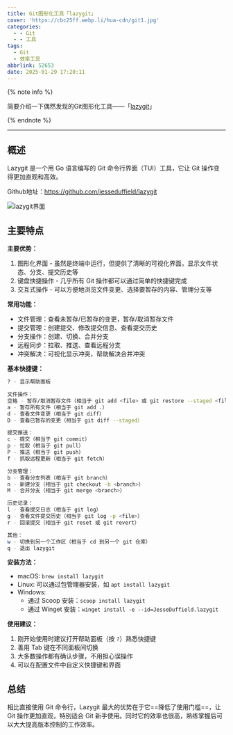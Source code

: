 ```yaml
---
title: Git图形化工具「lazygit」
cover: 'https://cbc25ff.webp.li/hua-cdn/git1.jpg'
categories:
  - - Git
  - - 工具
tags:
  - Git
  - 效率工具
abbrlink: 52653
date: 2025-01-29 17:20:11
---
```


{% note info %}

简要介绍一下偶然发现的Git图形化工具——「[lazygit](https://github.com/jesseduffield/lazygit)」

{% endnote %}

---

## 概述

Lazygit 是一个用 Go 语言编写的 Git 命令行界面（TUI）工具，它让 Git 操作变得更加直观和高效。

Github地址：https://github.com/jesseduffield/lazygit

![lazygit界面](https://cbc25ff.webp.li/hua-cdn/lazygit界面.png)



## 主要特点

**主要优势：**

1. 图形化界面 - 虽然是终端中运行，但提供了清晰的可视化界面，显示文件状态、分支、提交历史等
2. 键盘快捷操作 - 几乎所有 Git 操作都可以通过简单的快捷键完成
3. 交互式操作 - 可以方便地浏览文件变更、选择要暂存的内容、管理分支等



**常用功能：**

- 文件管理：查看未暂存/已暂存的变更，暂存/取消暂存文件
- 提交管理：创建提交、修改提交信息、查看提交历史
- 分支操作：创建、切换、合并分支
- 远程同步：拉取、推送、查看远程分支
- 冲突解决：可视化显示冲突，帮助解决合并冲突



**基本快捷键：**

```bash
? - 显示帮助面板

文件操作：
空格 - 暂存/取消暂存文件（相当于 git add <file> 或 git restore --staged <file>）
a - 暂存所有文件（相当于 git add .）
d - 查看文件变更（相当于 git diff）
D - 查看已暂存的变更（相当于 git diff --staged）

提交推送：
c - 提交（相当于 git commit）
p - 拉取（相当于 git pull）
P - 推送（相当于 git push）
f - 抓取远程更新（相当于 git fetch）

分支管理：
b - 查看分支列表（相当于 git branch）
n - 新建分支（相当于 git checkout -b <branch>）
M - 合并分支（相当于 git merge <branch>）

历史记录：
l - 查看提交日志（相当于 git log）
g - 查看文件提交历史（相当于 git log -p <file>）
r - 回滚提交（相当于 git reset 或 git revert）

其他：
w - 切换到另一个工作区（相当于 cd 到另一个 git 仓库）
q - 退出 lazygit
```



**安装方法：**

- macOS: `brew install lazygit`
- Linux: 可以通过包管理器安装，如 `apt install lazygit`
- Windows: 
  - 通过 Scoop 安装：`scoop install lazygit`
  - 通过 Winget 安装：`winget install -e --id=JesseDuffield.lazygit`




**使用建议：**

1. 刚开始使用时建议打开帮助面板（按 `?`）熟悉快捷键
2. 善用 Tab 键在不同面板间切换
3. 大多数操作都有确认步骤，不用担心误操作
4. 可以在配置文件中自定义快捷键和界面



## 总结

相比直接使用 Git 命令行，Lazygit 最大的优势在于它==降低了使用门槛==，让 Git 操作更加直观，特别适合 Git 新手使用。同时它的效率也很高，熟练掌握后可以大大提高版本控制的工作效率。


